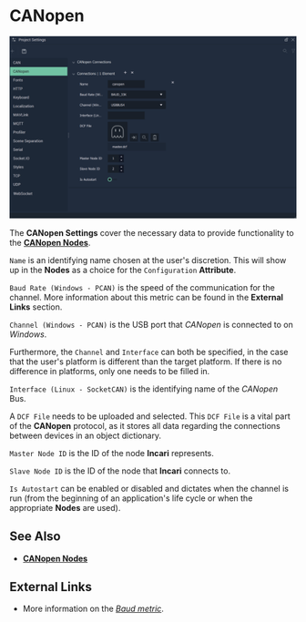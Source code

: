 # CANopen


![The CANopen Settings.](../../.gitbook/assets/projsettscanopen20241.png)

The **CANopen Settings** cover the necessary data to provide functionality to the [**CANopen Nodes**](../../toolbox/communication/canopen/README.md).

`Name` is an identifying name chosen at the user's discretion. This will show up in the **Nodes** as a choice for the `Configuration` **Attribute**.

`Baud Rate (Windows - PCAN)` is the speed of the communication for the channel. More information about this metric can be found in the **External Links** section.

`Channel (Windows - PCAN)` is the USB port that _CANopen_ is connected to on _Windows_.

Furthermore, the `Channel` and `Interface` can both be specified, in the case that the user's platform is different than the target platform. If there is no difference in platforms, only one needs to be filled in.

`Interface (Linux - SocketCAN)` is the identifying name of the _CANopen_ Bus. 

A `DCF File` needs to be uploaded and selected. This `DCF File` is a vital part of the **CANopen** protocol, as it stores all data regarding the connections between devices in an object dictionary.

`Master Node ID` is the ID of the node **Incari** represents. 

`Slave Node ID` is the ID of the node that **Incari** connects to. 

`Is Autostart` can be enabled or disabled and dictates when the channel is run (from the beginning of an application's life cycle or when the appropriate **Nodes** are used).


## See Also

* [**CANopen Nodes**](../toolbox/communication/canopen/)

## External Links

* More information on the [_Baud metric_](https://en.wikipedia.org/wiki/Baud).